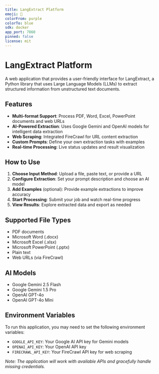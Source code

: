 ```yaml
---
title: LangExtract Platform
emoji: 🧠
colorFrom: purple
colorTo: blue
sdk: docker
app_port: 7860
pinned: false
license: mit
---
```


# LangExtract Platform

A web application that provides a user-friendly interface for LangExtract, a Python library that uses Large Language Models (LLMs) to extract structured information from unstructured text documents.

## Features

- **Multi-format Support**: Process PDF, Word, Excel, PowerPoint documents and web URLs
- **AI-Powered Extraction**: Uses Google Gemini and OpenAI models for intelligent data extraction
- **Web Scraping**: Integrated FireCrawl for URL content extraction
- **Custom Prompts**: Define your own extraction tasks with examples
- **Real-time Processing**: Live status updates and result visualization

## How to Use

1. **Choose Input Method**: Upload a file, paste text, or provide a URL
2. **Configure Extraction**: Set your prompt description and choose an AI model
3. **Add Examples** (optional): Provide example extractions to improve accuracy
4. **Start Processing**: Submit your job and watch real-time progress
5. **View Results**: Explore extracted data and export as needed

## Supported File Types

- PDF documents
- Microsoft Word (.docx)
- Microsoft Excel (.xlsx)
- Microsoft PowerPoint (.pptx)
- Plain text
- Web URLs (via FireCrawl)

## AI Models

- Google Gemini 2.5 Flash
- Google Gemini 1.5 Pro
- OpenAI GPT-4o
- OpenAI GPT-4o Mini

## Environment Variables

To run this application, you may need to set the following environment variables:

- `GOOGLE_API_KEY`: Your Google AI API key for Gemini models
- `OPENAI_API_KEY`: Your OpenAI API key
- `FIRECRAWL_API_KEY`: Your FireCrawl API key for web scraping

*Note: The application will work with available APIs and gracefully handle missing credentials.*